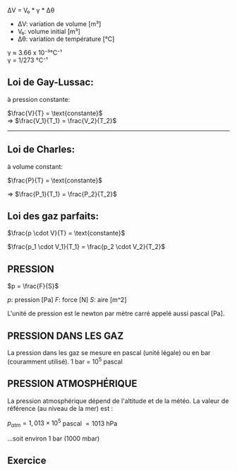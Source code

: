 ΔV = V₀ * γ * Δθ

- ΔV: variation de volume [m³]
- V₀: volume initial [m³]
- Δθ: variation de température [°C]

γ ≈ 3.66 x 10⁻³°C⁻¹  
γ = 1/273 °C⁻¹

## Loi de Gay-Lussac:
à pression constante:

$\frac{V}{T} = \text{constante}$  
⇒ $\frac{V_1}{T_1} = \frac{V_2}{T_2}$

---

## Loi de Charles:
à volume constant:

$\frac{P}{T} = \text{constante}$

⇒ $\frac{P_1}{T_1} = \frac{P_2}{T_2}$

## Loi des gaz parfaits:

$\frac{p \cdot V}{T} = \text{constante}$

$\frac{p_1 \cdot V_1}{T_1} = \frac{p_2 \cdot V_2}{T_2}$

## PRESSION

$p = \frac{F}{S}$

$p$: pression [Pa]
$F$: force [N]
$S$: aire [m^2]

L'unité de pression est le newton par mètre carré appelé aussi pascal [Pa].

## PRESSION DANS LES GAZ

La pression dans les gaz se mesure en pascal (unité légale) ou en bar (couramment utilisé).
1 bar = $10^5$ pascal

## PRESSION ATMOSPHÉRIQUE

La pression atmosphérique dépend de l'altitude et de la météo. La valeur de référence (au niveau de la mer) est :

$p_{atm} = 1,013 \times 10^5$ pascal $= 1013$ hPa

...soit environ 1 bar (1000 mbar)

## Exercice
